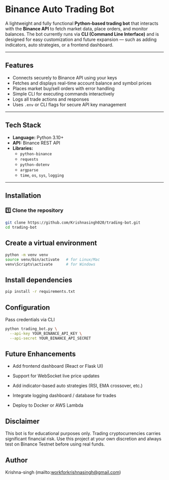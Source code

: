 # Binance Auto Trading Bot  

A lightweight and fully functional **Python-based trading bot** that interacts with the **Binance API** to fetch market data, place orders, and monitor balances. The bot currently runs via **CLI (Command Line Interface)** and is designed for easy customization and future expansion — such as adding indicators, auto strategies, or a frontend dashboard.

---

## Features  

-  Connects securely to Binance API using your keys  
-  Fetches and displays real-time account balance and symbol prices  
-  Places market buy/sell orders with error handling  
-  Simple CLI for executing commands interactively  
-  Logs all trade actions and responses  
-  Uses `.env` or CLI flags for secure API key management  

---

##  Tech Stack  

- **Language:** Python 3.10+  
- **API:** Binance REST API  
- **Libraries:**  
  - `python-binance`  
  - `requests`  
  - `python-dotenv`  
  - `argparse`  
  - `time`, `os`, `sys`, `logging`  

---

##  Installation  

### 1️⃣ Clone the repository  

```bash
git clone https://github.com/Krishnasingh020/trading-bot.git
cd trading-bot
```
## Create a virtual environment 
```bash
python -m venv venv
source venv/bin/activate   # for Linux/Mac
venv\Scripts\activate      # for Windows
```
## Install dependencies
```bash
pip install -r requirements.txt
```
## Configuration 
Pass credentials via CLI
```bash
python trading_bot.py \
  --api-key YOUR_BINANCE_API_KEY \
  --api-secret YOUR_BINANCE_API_SECRET
```

## Future Enhancements

- Add frontend dashboard (React or Flask UI)

- Support for WebSocket live price updates

- Add indicator-based auto strategies (RSI, EMA crossover, etc.)

- Integrate logging dashboard / database for trades

- Deploy to Docker or AWS Lambda

## Disclaimer
This bot is for educational purposes only.
Trading cryptocurrencies carries significant financial risk.
Use this project at your own discretion and always test on Binance Testnet before using real funds.

## Author
Krishna-singh
(mailto:workforkrishnasingh@gmail.com)



